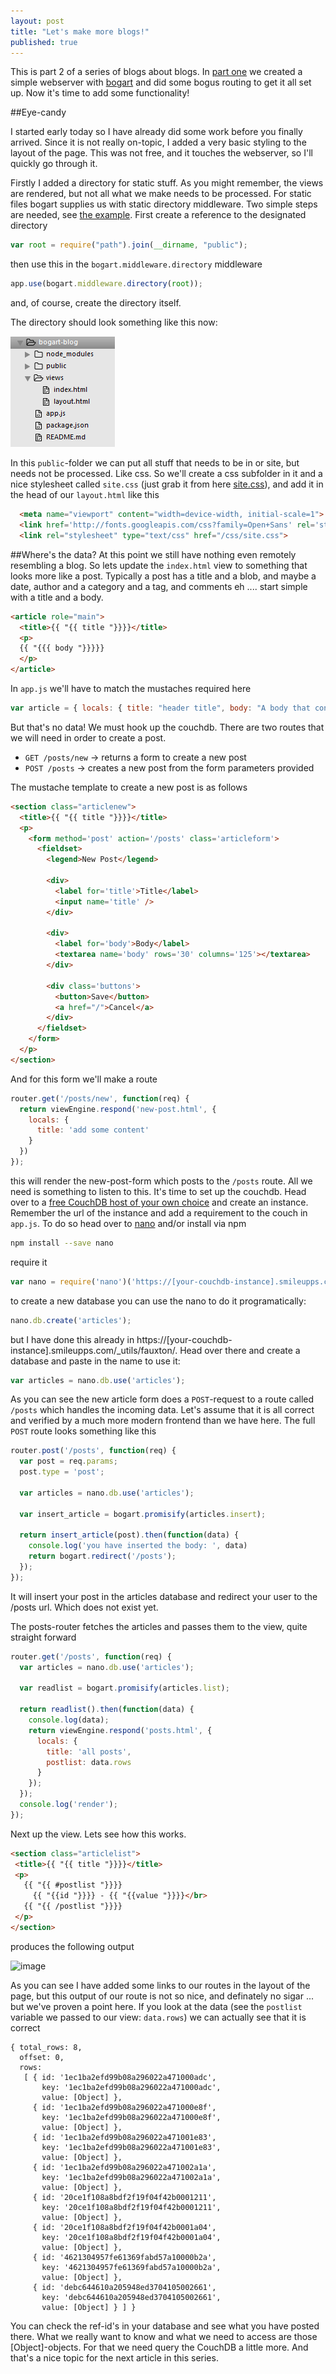 ```yaml
---
layout: post
title: "Let's make more blogs!"
published: true
---
```

This is part 2 of a series of blogs about blogs. In [part one](http://tuvokki.github.io/lets-make-blogs/) we created a simple webserver with [bogart](https://github.com/nrstott/bogart) and did some bogus routing to get it all set up. Now it's time to add some functionality!

##Eye-candy

I started early today so I have already did some work before you finally arrived. Since it is not really on-topic, I added a very basic styling to the layout of the page. This was not free, and it touches the webserver, so I'll quickly go through it.

Firstly I added a directory for static stuff. As you might remember, the views are rendered, but not all what we make needs to be processed. For static files bogart supplies us with static directory middleware. Two simple steps are needed, see [the example](https://github.com/nrstott/bogart/blob/master/examples/static-server/app.js). First create a reference to the designated directory

```javascript
var root = require("path").join(__dirname, "public");
```

then use this in the `bogart.middleware.directory` middleware

```javascript
app.use(bogart.middleware.directory(root));
```
and, of course, create the directory itself.

The directory should look something like this now:

![Dirlisting of our project](/images/posts/Lets-make-more-blogs-dirlist.png)

In this `public`-folder we can put all stuff that needs to be in or site, but needs not be processed. Like css. So we'll create a css subfolder in it and a nice stylesheet called `site.css` (just grab it from here [site.css](https://github.com/tuvokki/bogart-blog/blob/part2/public/css/site.css)), and add it in the head of our `layout.html` like this

```html
  <meta name="viewport" content="width=device-width, initial-scale=1">
  <link href='http://fonts.googleapis.com/css?family=Open+Sans' rel='stylesheet' type='text/css'>
  <link rel="stylesheet" type="text/css" href="/css/site.css">
```

##Where's the data?
At this point we still have nothing even remotely resembling a blog. So lets update the `index.html` view to something that looks more like a post. Typically a post has a title and a blob, and maybe a date, author and a category and a tag, and comments eh .... start simple with a title and a body.

```html
<article role="main">
  <title>{{ "{{ title "}}}}</title>
  <p>
  {{ "{{{ body "}}}}}
  </p>
</article>
```

In `app.js` we'll have to match the mustaches required here

```javascript
var article = { locals: { title: "header title", body: "A body that consists of a lot of things." } };
```

But that's no data! We must hook up the couchdb. There are two routes that we will need in order to create a post.

- `GET /posts/new` -> returns a form to create a new post
- `POST /posts` -> creates a new post from the form parameters provided

The mustache template to create a new post is as follows

```html
<section class="articlenew">
  <title>{{ "{{ title "}}}}</title>
  <p>
    <form method='post' action='/posts' class='articleform'>
      <fieldset>
        <legend>New Post</legend>

        <div>
          <label for='title'>Title</label>
          <input name='title' />
        </div>

        <div>
          <label for='body'>Body</label>
          <textarea name='body' rows='30' columns='125'></textarea>
        </div>

        <div class='buttons'>
          <button>Save</button>
          <a href="/">Cancel</a>
        </div>
      </fieldset>
    </form>
  </p>
</section>
```

And for this form we'll make a route

```javascript
router.get('/posts/new', function(req) {
  return viewEngine.respond('new-post.html', {
    locals: {
      title: 'add some content'
    }
  })
});
```

this will render the new-post-form which posts to the `/posts` route. All we need is something to listen to this. It's time to set up the couchdb. Head over to a [free CouchDB host of your own choice](https://www.smileupps.com/) and create an instance. Remember the url of the instance and add a requirement to the couch in `app.js`. To do so head over to [nano](https://github.com/dscape/nano) and/or install via npm

```bash
npm install --save nano
```

require it

```javascript
var nano = require('nano')('https://[your-couchdb-instance].smileupps.com');
```

to create a new database you can use the nano to do it programatically:

```javascript
nano.db.create('articles');
```

but I have done this already in https://[your-couchdb-instance].smileupps.com/_utils/fauxton/. Head over there and create a database and paste in the name to use it:

```javascript
var articles = nano.db.use('articles');
```

As you can see the new article form does a `POST`-request to a route called `/posts` which handles the incoming data. Let's assume that it is all correct and verified by a much more modern frontend than we have here.
The full `POST` route looks something like this

```javascript
router.post('/posts', function(req) {
  var post = req.params;
  post.type = 'post';

  var articles = nano.db.use('articles');

  var insert_article = bogart.promisify(articles.insert);

  return insert_article(post).then(function(data) {
    console.log('you have inserted the body: ', data)
    return bogart.redirect('/posts');
  });
});
```

It will insert your post in the articles database and redirect your user to the /posts url. Which does not exist yet.

The posts-router fetches the articles and passes them to the view, quite straight forward

```javascript
router.get('/posts', function(req) {
  var articles = nano.db.use('articles');

  var readlist = bogart.promisify(articles.list);

  return readlist().then(function(data) {
    console.log(data);
    return viewEngine.respond('posts.html', {
      locals: {
        title: 'all posts',
        postlist: data.rows
      }
    });
  });
  console.log('render');
});
```

 Next up the view. Lets see how this works.
 
 ```html
<section class="articlelist">
  <title>{{ "{{ title "}}}}</title>
  <p>
    {{ "{{ #postlist "}}}}
      {{ "{{id "}}}} - {{ "{{value "}}}}</br>
    {{ "{{ /postlist "}}}}
  </p>
</section>
```

produces the following output

![image](https://cloud.githubusercontent.com/assets/181719/8032176/643363b4-0dd4-11e5-8fde-0490e1197733.png)

As you can see I have added some links to our routes in the layout of the page, but this output of our route is not so nice, and definately no sigar ... but we've proven a point here.
If you look at the data (see the `postlist` variable we passed to our view: `data.rows`) we can actually see that it is correct

```
{ total_rows: 8,
  offset: 0,
  rows:
   [ { id: '1ec1ba2efd99b08a296022a471000adc',
       key: '1ec1ba2efd99b08a296022a471000adc',
       value: [Object] },
     { id: '1ec1ba2efd99b08a296022a471000e8f',
       key: '1ec1ba2efd99b08a296022a471000e8f',
       value: [Object] },
     { id: '1ec1ba2efd99b08a296022a471001e83',
       key: '1ec1ba2efd99b08a296022a471001e83',
       value: [Object] },
     { id: '1ec1ba2efd99b08a296022a471002a1a',
       key: '1ec1ba2efd99b08a296022a471002a1a',
       value: [Object] },
     { id: '20ce1f108a8bdf2f19f04f42b0001211',
       key: '20ce1f108a8bdf2f19f04f42b0001211',
       value: [Object] },
     { id: '20ce1f108a8bdf2f19f04f42b0001a04',
       key: '20ce1f108a8bdf2f19f04f42b0001a04',
       value: [Object] },
     { id: '4621304957fe61369fabd57a10000b2a',
       key: '4621304957fe61369fabd57a10000b2a',
       value: [Object] },
     { id: 'debc644610a205948ed3704105002661',
       key: 'debc644610a205948ed3704105002661',
       value: [Object] } ] }
```

You can check the ref-id's in your database and see what you have posted there. What we really want to know and what we need to access are those [Object]-objects. For that we need query the CouchDB a little more. And that's a nice topic for the next article in this series.
